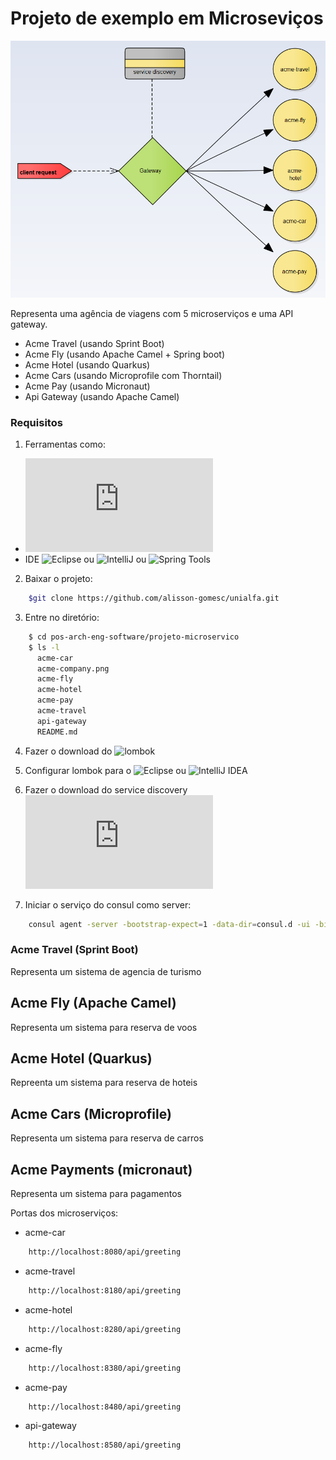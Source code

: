 # Projeto de exemplo em Microseviços


![agência de viagem](img/acme-company.png)

Representa uma agência de viagens com 5 microserviços e uma API gateway.

- Acme Travel (usando Sprint Boot)
- Acme Fly (usando Apache Camel + Spring boot)
- Acme Hotel (usando Quarkus)
- Acme Cars (usando Microprofile com Thorntail)
- Acme Pay (usando Micronaut)
- Api Gateway (usando Apache Camel)


### Requisitos

1. Ferramentas como:
  - ![JDK 1.8](https://www.oracle.com/technetwork/pt/java/javase/downloads/jdk8-downloads-2133151.html)
  - IDE ![Eclipse](https://www.eclipse.org/downloads/packages/) ou ![IntelliJ](https://www.jetbrains.com/idea/download/) ou ![Spring Tools](https://spring.io/tools)
  
2. Baixar o projeto:
```bash
    $git clone https://github.com/alisson-gomesc/unialfa.git
```
	
3. Entre no diretório:

```bash
    $ cd pos-arch-eng-software/projeto-microservico
    $ ls -l
      acme-car
      acme-company.png
      acme-fly
      acme-hotel
      acme-pay
      acme-travel
      api-gateway
      README.md
```

4. Fazer o download do ![lombok](https://projectlombok.org/download)
 
5. Configurar lombok para o ![Eclipse](https://dicasdejava.com.br/como-configurar-o-lombok-no-eclipse/) ou ![IntelliJ IDEA](https://dicasdejava.com.br/como-configurar-o-lombok-no-intellij-idea/)
	
6. Fazer o download do service discovery ![consul](https://www.consul.io/downloads.html)

7. Iniciar o serviço do consul como server:

```bash
    consul agent -server -bootstrap-expect=1 -data-dir=consul.d -ui -bind=<ip da maquina local>
```

### Acme Travel (Sprint Boot)

Representa um sistema de agencia de turismo   

## Acme Fly (Apache Camel)
Representa um sistema para reserva de voos

## Acme Hotel (Quarkus)
Repreenta um sistema para reserva de hoteis

## Acme Cars (Microprofile)
Representa um sistema para reserva de carros

## Acme Payments (micronaut)
Representa um sistema para pagamentos

Portas dos microserviços:
- acme-car    
```bash
    http://localhost:8080/api/greeting
```
- acme-travel
```bash
    http://localhost:8180/api/greeting
```
- acme-hotel
```bash
    http://localhost:8280/api/greeting
```
- acme-fly
```bash
    http://localhost:8380/api/greeting
```
- acme-pay
```bash
    http://localhost:8480/api/greeting
```
- api-gateway
```bash
    http://localhost:8580/api/greeting
```
